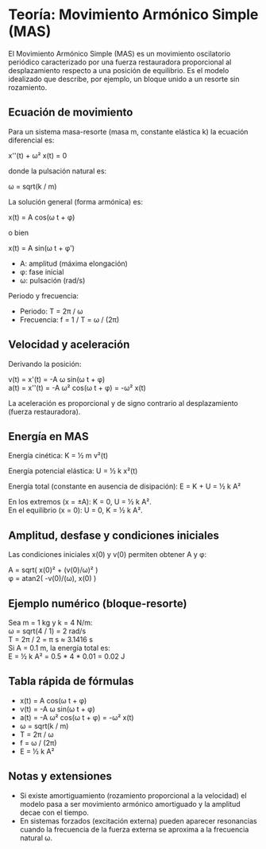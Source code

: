 # Teoría: Movimiento Armónico Simple (MAS)

El Movimiento Armónico Simple (MAS) es un movimiento oscilatorio periódico caracterizado por una fuerza restauradora proporcional al desplazamiento respecto a una posición de equilibrio. Es el modelo idealizado que describe, por ejemplo, un bloque unido a un resorte sin rozamiento.

## Ecuación de movimiento

Para un sistema masa-resorte (masa m, constante elástica k) la ecuación diferencial es:

x''(t) + ω² x(t) = 0

donde la pulsación natural es:

ω = sqrt(k / m)

La solución general (forma armónica) es:

x(t) = A cos(ω t + φ)

o bien

x(t) = A sin(ω t + φ')

- A: amplitud (máxima elongación)  
- φ: fase inicial  
- ω: pulsación (rad/s)

Periodo y frecuencia:
- Periodo: T = 2π / ω  
- Frecuencia: f = 1 / T = ω / (2π)

## Velocidad y aceleración

Derivando la posición:

v(t) = x'(t) = -A ω sin(ω t + φ)  
a(t) = x''(t) = -A ω² cos(ω t + φ) = -ω² x(t)

La aceleración es proporcional y de signo contrario al desplazamiento (fuerza restauradora).

## Energía en MAS

Energía cinética:
K = ½ m v²(t)

Energía potencial elástica:
U = ½ k x²(t)

Energía total (constante en ausencia de disipación):
E = K + U = ½ k A²

En los extremos (x = ±A): K = 0, U = ½ k A².  
En el equilibrio (x = 0): U = 0, K = ½ k A².

## Amplitud, desfase y condiciones iniciales

Las condiciones iniciales x(0) y v(0) permiten obtener A y φ:

A = sqrt( x(0)² + (v(0)/ω)² )  
φ = atan2( -v(0)/(ω), x(0) )

## Ejemplo numérico (bloque-resorte)

Sea m = 1 kg y k = 4 N/m:  
ω = sqrt(4 / 1) = 2 rad/s  
T = 2π / 2 = π s ≈ 3.1416 s  
Si A = 0.1 m, la energía total es:  
E = ½ k A² = 0.5 * 4 * 0.01 = 0.02 J

## Tabla rápida de fórmulas

- x(t) = A cos(ω t + φ)  
- v(t) = -A ω sin(ω t + φ)  
- a(t) = -A ω² cos(ω t + φ) = -ω² x(t)  
- ω = sqrt(k / m)  
- T = 2π / ω  
- f = ω / (2π)  
- E = ½ k A²

## Notas y extensiones

- Si existe amortiguamiento (rozamiento proporcional a la velocidad) el modelo pasa a ser movimiento armónico amortiguado y la amplitud decae con el tiempo.  
- En sistemas forzados (excitación externa) pueden aparecer resonancias cuando la frecuencia de la fuerza externa se aproxima a la frecuencia natural ω.

